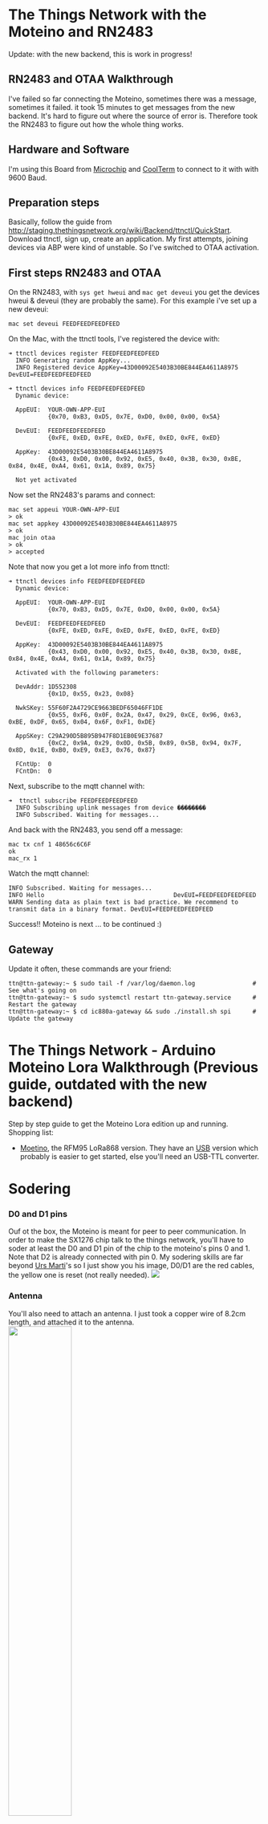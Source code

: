 # The Things Network with the Moteino and RN2483

Update: with the new backend, this is work in progress!

## RN2483 and OTAA Walkthrough

I've failed so far connecting the Moteino, sometimes there was a message, sometimes it failed. it took 15 minutes to get messages from the new backend. It's hard to figure out where the source of error is. Therefore took the RN2483 to figure out how the whole thing works.

## Hardware and Software
I'm using this Board from [Microchip](http://www.microchip.com/DevelopmentTools/ProductDetails.aspx?PartNO=dm164138#utm_medium=Press-Release&utm_term=LoRa%20Certification%20&utm_content=WPD&utm_campaign=868MHz) and [CoolTerm](http://freeware.the-meiers.org) to connect to it with with 9600 Baud.

## Preparation steps
Basically, follow the guide from http://staging.thethingsnetwork.org/wiki/Backend/ttnctl/QuickStart. Download ttnctl, sign up, create an application. My first attempts, joining devices via ABP were kind of unstable. So I've switched to OTAA activation.

## First steps RN2483 and OTAA
On the RN2483, with ```sys get hweui``` and ```mac get deveui``` you get the devices hweui & deveui (they are probably the same). For this example i've set up a new deveui:

```
mac set deveui FEEDFEEDFEEDFEED
```

On the Mac, with the ttnctl tools, I've registered the device with:

```
➜ ttnctl devices register FEEDFEEDFEEDFEED
  INFO Generating random AppKey...
  INFO Registered device AppKey=43D00092E5403B30BE844EA4611A8975 DevEUI=FEEDFEEDFEEDFEED

➜ ttnctl devices info FEEDFEEDFEEDFEED
  Dynamic device:

  AppEUI:  YOUR-OWN-APP-EUI
           {0x70, 0xB3, 0xD5, 0x7E, 0xD0, 0x00, 0x00, 0x5A}

  DevEUI:  FEEDFEEDFEEDFEED
           {0xFE, 0xED, 0xFE, 0xED, 0xFE, 0xED, 0xFE, 0xED}

  AppKey:  43D00092E5403B30BE844EA4611A8975
           {0x43, 0xD0, 0x00, 0x92, 0xE5, 0x40, 0x3B, 0x30, 0xBE, 0x84, 0x4E, 0xA4, 0x61, 0x1A, 0x89, 0x75}

  Not yet activated
```

Now set the RN2483's params and connect:

  ```
  mac set appeui YOUR-OWN-APP-EUI
  > ok
  mac set appkey 43D00092E5403B30BE844EA4611A8975
  > ok
  mac join otaa
  > ok
  > accepted
  ```

Note that now you get a lot more info from ttnctl:

  ```
  ➜ ttnctl devices info FEEDFEEDFEEDFEED
    Dynamic device:

    AppEUI:  YOUR-OWN-APP-EUI
             {0x70, 0xB3, 0xD5, 0x7E, 0xD0, 0x00, 0x00, 0x5A}

    DevEUI:  FEEDFEEDFEEDFEED
             {0xFE, 0xED, 0xFE, 0xED, 0xFE, 0xED, 0xFE, 0xED}

    AppKey:  43D00092E5403B30BE844EA4611A8975
             {0x43, 0xD0, 0x00, 0x92, 0xE5, 0x40, 0x3B, 0x30, 0xBE, 0x84, 0x4E, 0xA4, 0x61, 0x1A, 0x89, 0x75}

    Activated with the following parameters:

    DevAddr: 1D552308
             {0x1D, 0x55, 0x23, 0x08}

    NwkSKey: 55F60F2A4729CE9663BEDF65046FF1DE
             {0x55, 0xF6, 0x0F, 0x2A, 0x47, 0x29, 0xCE, 0x96, 0x63, 0xBE, 0xDF, 0x65, 0x04, 0x6F, 0xF1, 0xDE}

    AppSKey: C29A290D5B895B947F8D1EB0E9E37687
             {0xC2, 0x9A, 0x29, 0x0D, 0x5B, 0x89, 0x5B, 0x94, 0x7F, 0x8D, 0x1E, 0xB0, 0xE9, 0xE3, 0x76, 0x87}

    FCntUp:  0
    FCntDn:  0
  ```

Next, subscribe to the mqtt channel with:

  ```
  ➜  ttnctl subscribe FEEDFEEDFEEDFEED
    INFO Subscribing uplink messages from device ��������
    INFO Subscribed. Waiting for messages...
  ```

And back with the RN2483, you send off a message:

  ```
  mac tx cnf 1 48656c6C6F
  ok
  mac_rx 1
  ```
  Watch the mqtt channel:
  ```
  INFO Subscribed. Waiting for messages...
  INFO Hello                                    DevEUI=FEEDFEEDFEEDFEED
  WARN Sending data as plain text is bad practice. We recommend to transmit data in a binary format. DevEUI=FEEDFEEDFEEDFEED
  ```

Success!! Moteino is next ... to be continued :)

## Gateway
Update it often, these commands are your friend:
```
ttn@ttn-gateway:~ $ sudo tail -f /var/log/daemon.log                # See what's going on
ttn@ttn-gateway:~ $ sudo systemctl restart ttn-gateway.service      # Restart the gateway
ttn@ttn-gateway:~ $ cd ic880a-gateway && sudo ./install.sh spi      # Update the gateway
```


# The Things Network - Arduino Moteino Lora Walkthrough (Previous guide, outdated with the new backend)

Step by step guide to get the Moteino Lora edition up and running.
Shopping list:

- [Moetino](https://lowpowerlab.com/shop/Moteino/moteinomega), the RFM95 LoRa868 version. They have an [USB](https://lowpowerlab.com/shop/Moteino/MoteinoMEGAUSB) version which probably is easier to get started, else you'll  need an USB-TTL converter.

# Sodering

### D0 and D1 pins

Ouf ot the box, the Moteino is meant for peer to peer communication. In order to make the SX1276 chip talk to the things network, you'll have to soder at least the D0 and D1 pin of the chip to the moteino's pins 0 and 1. Note that D2 is already connected with pin 0. My sodering skills are far beyond [Urs Marti](https://github.com/urs8000)'s so I just show you his image, D0/D1 are the red cables, the yellow one is reset (not really needed).
<img src="https://github.com/lukastheiler/ttn_monteino/blob/master/images/monteinomega_for_lora-ttn_1024.jpg">

### Antenna

You'll also need to attach an antenna. I just took a copper wire of 8.2cm length, and attached it to the antenna.
<img src="https://github.com/lukastheiler/ttn_monteino/blob/master/images/antenna.jpg" height="50%" width="50%">

# Arduino code
I started out with this repository https://github.com/matthijskooijman/arduino-lmic which made the IBM LIC library availbably to arduino. The arduino code is in this git repository.

## Changes

* **LMIC pin mapping**.
  Adjust them to the corresponding pins.
  ```
  // Pin mapping
  const lmic_pinmap lmic_pins = {
    .nss = 4,
    .rxtx = LMIC_UNUSED_PIN,
    .rst = 13,
    .dio = {2, 1, 0},
  };
  ```

* **Node Device address**.
```static const u4_t DEVADDR = 0xFEEDBEEF```, the addresses are non-inique.
Check the [address space] (http://staging.thethingsnetwork.org/wiki/Legacy/AddressSpace)

* **The message**.
I just submit the current counter. Basically, this is where you'd collect and send the sensor data.
  ```
  byte buffer[32];
  int counter = 0;
  void do_send(osjob_t* j) {

    String message = "Arduino count=" + String(counter);
    message.getBytes(buffer, message.length()+1);
    counter++;
    Serial.println("Sending: "+message);
    LMIC_setTxData2(1, (uint8_t*) buffer, message.length() , 0);
  }
  ```

* **Resend interval**.
 ```const unsigned TX_INTERVAL = 180;```
 The [ttn fair access policy](http://forum.thethingsnetwork.org/t/limitations-data-rate-packet-size-30-seconds-day-fair-access-policy-nodes-per-gateway/1300) allows 30s/day and node. Which translates to roughly 1 message every 3 mins. If you send too many, the gateway stops accepting messages (at least I believe so, when I wrote this there were quite some changes to ttn, which could have influenced my findings). If you don't get any messages anymore, consider switching the node address, or restart your gateway with ```sudo systemctl start ttn-gateway.service```.

# Results

## On Things Newtork
Go check your result using the thingsnetwork restful api: http://thethingsnetwork.org/api/v0/nodes/FEEDBEEF/

## Using mqtt
Check out the mqtt script in this respository, and you get all messages in mqtt, e.g:
```
➜  ttn_monteino git:(master) ✗ node mqtt.js
connected, subscribed nodes/FEEDBEEF/packets
[1] Sun Apr 17 2016 20:13:13 GMT+0200 (CEST) from nodes/FEEDBEEF/packets
{ gatewayEui: 'B827EBFFFEC7F595',
  nodeEui: 'FEEDBEEF',
  time: '2016-04-17T18:13:13.505977494Z',
  frequency: 867.1,
  dataRate: 'SF7BW125',
  rssi: -41,
  snr: 10.8,
  rawData: 'QO3+SFqACwAButTT0jE9kHKoTrV+ObIHEQe2Zhc=',
  data: 'Arduino count=11' }
```
